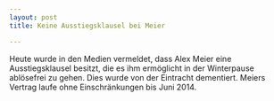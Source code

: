```yaml
---
layout: post
title: Keine Ausstiegsklausel bei Meier

---
```


Heute wurde in den Medien vermeldet, dass Alex Meier eine Ausstiegsklausel besitzt, die es ihm ermöglicht in der Winterpause ablösefrei zu gehen. Dies wurde von der Eintracht dementiert. Meiers Vertrag laufe ohne Einschränkungen bis Juni 2014.


